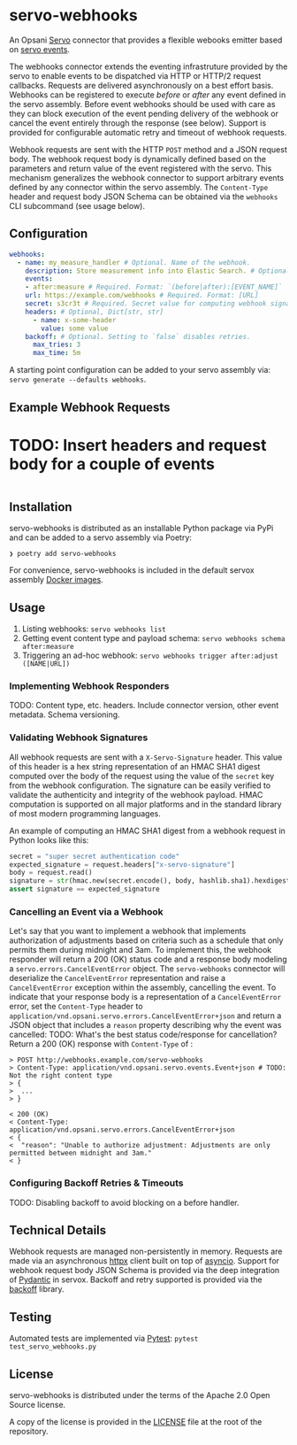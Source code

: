 # servo-webhooks

An Opsani [Servo](https://github.com/opsani/servox) connector that provides a flexible webooks 
emitter based on [servo events](https://github.com/opsani/servox/#understanding-events).

The webhooks connector extends the eventing infrastruture provided by the servo to enable events 
to be dispatched via HTTP or HTTP/2 request callbacks. Requests are delivered asynchronously on a 
best effort basis. Webhooks can be registered to execute *before* or *after* any event defined in 
the servo assembly. Before event webhooks should be used with care as they can block execution of the
event pending delivery of the webhook or cancel the event entirely through the response (see below).
Support is provided for configurable automatic retry and timeout of webhook requests.

Webhook requests are sent with the HTTP `POST` method and a JSON request body. The webhook request body 
is dynamically defined based on the parameters and return value of the event registered with the servo. 
This mechanism generalizes the webhook connector to support arbitrary events defined by any connector 
within the servo assembly. The `Content-Type` header and request body JSON Schema can be obtained 
via the `webhooks` CLI subcommand (see usage below).

## Configuration

```yaml
webhooks:
  - name: my_measure_handler # Optional. Name of the webhook.    
    description: Store measurement info into Elastic Search. # Optional: Textual description of the webhook
    events:
    - after:measure # Required. Format: `(before|after):[EVENT_NAME]`
    url: https://example.com/webhooks # Required. Format: [URL]
    secret: s3cr3t # Required. Secret value for computing webhook signatures
    headers: # Optional, Dict[str, str]
      - name: x-some-header
        value: some value
    backoff: # Optional. Setting to `false` disables retries.
      max_tries: 3
      max_time: 5m
```

A starting point configuration can be added to your servo assembly via: `servo generate --defaults webhooks`.

## Example Webhook Requests

# TODO: Insert headers and request body for a couple of events
```console
```

## Installation

servo-webhooks is distributed as an installable Python package via PyPi and can be added to a servo assembly via Poetry:

```console
❯ poetry add servo-webhooks
```

For convenience, servo-webhooks is included in the default servox assembly [Docker images](https://hub.docker.com/repository/docker/opsani/servox).

## Usage

1. Listing webhooks: `servo webhooks list`
1. Getting event content type and payload schema: `servo webhooks schema after:measure`
1. Triggering an ad-hoc webhook: `servo webhooks trigger after:adjust ([NAME|URL])`

### Implementing Webhook Responders

TODO: Content type, etc. headers. Include connector version, other event metadata. Schema versioning.

### Validating Webhook Signatures

All webhook requests are sent with a `X-Servo-Signature` header. This value of this header is a hex
string representation of an HMAC SHA1 digest computed over the body of the request using the value of 
the `secret` key from the webhook configuration. The signature can be easily verified to validate the 
authenticity and integrity of the webhook payload. HMAC computation is supported on all major platforms
and in the standard library of most modern programming languages.

An example of computing an HMAC SHA1 digest from a webhook request in Python looks like this:

```python
secret = "super secret authentication code"
expected_signature = request.headers["x-servo-signature"]
body = request.read()
signature = str(hmac.new(secret.encode(), body, hashlib.sha1).hexdigest())
assert signature == expected_signature
```


### Cancelling an Event via a Webhook

Let's say that you want to implement a webhook that implements authorization of adjustments based on criteria 
such as a schedule that only permits them during midnight and 3am. To implement this, the webhook responder will
return a 200 (OK) status code and a response body modeling a `servo.errors.CancelEventError` object. The `servo-webhooks`
connector will deserialize the `CancelEventError` representation and raise a `CancelEventError` exception within the
assembly, cancelling the event. To indicate that your response body is a representation of a `CancelEventError` error,
set the `Content-Type` header to `application/vnd.opsani.servo.errors.CancelEventError+json` and return a JSON object 
that includes a `reason` property describing why the event was cancelled:
TODO: What's the best status code/response for cancellation?
Return a 200 (OK) response with `Content-Type` of :

```
> POST http://webhooks.example.com/servo-webhooks
> Content-Type: application/vnd.opsani.servo.events.Event+json # TODO: Not the right content type
> {
>  ...
> }

< 200 (OK)
< Content-Type: application/vnd.opsani.servo.errors.CancelEventError+json
< {
<  "reason": "Unable to authorize adjustment: Adjustments are only permitted between midnight and 3am."
< }
```

### Configuring Backoff Retries & Timeouts

TODO: Disabling backoff to avoid blocking on a before handler.

## Technical Details

Webhook requests are managed non-persistently in memory. Requests are made via an asynchronous [httpx](https://www.python-httpx.org/) 
client built on top of [asyncio](https://asyncio.readthedocs.io/). Support for webhook request body JSON Schema is provided via the 
deep integration of [Pydantic](https://pydantic-docs.helpmanual.io/) in servox. Backoff and retry supported is provided via the 
[backoff](https://pypi.org/project/backoff/) library.

## Testing

Automated tests are implemented via [Pytest](https://docs.pytest.org/en/stable/): `pytest test_servo_webhooks.py`

## License

servo-webhooks is distributed under the terms of the Apache 2.0 Open Source license.

A copy of the license is provided in the [LICENSE](LICENSE) file at the root of the repository.
